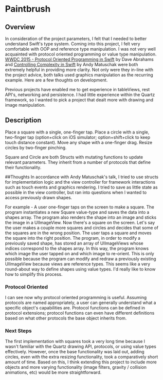 # Paintbrush 

## Overview

In consideration of the project parameters, I felt that I needed to better understand Swift's type system. Coming into this project, I felt very comfortable with OOP and reference type manipulation. I was not very well acquainted with protocol oriented programming or value type manipulation. [WWDC 2015 - Protocol Oriented Programming in Swift](https://developer.apple.com/videos/play/wwdc2015/408/) by Dave Abrahams and [Controlling Complexity in Swift](https://realm.io/news/andy-matuschak-controlling-complexity/) by Andy Matuschak were both extremely helpful in providing more clarity. Not only were they in-line with the project advice, both talks used graphics manipulation as the recurring example. Here are a few thoughts on development.

Previous projects have enabled me to get experience in tableViews, rest API's, networking and persistence. I had little experience within the Quartz framework, so I wanted to pick a project that dealt more with drawing and image manipulation.

## Description
Place a square with a single, one-finger tap. Place a circle with a single, two-finger tap (option+click on iOS simulator; option+shift+click to keep touch distance constant). Move any shape with a one-finger drag. Resize circles by two-finger pinching.

Square and Circle are both Structs with mutating functions to update relevant parameters. They inherit from a number of protocols that define their functionality.

##Thoughts
In accordance with Andy Matuschak's talk, I tried to use structs for implementation logic and the view controller for framework interactions such as touch events and graphics rendering. I tried to save as little state as possible in the view controller, but ran into questions when I wanted to access previously drawn shapes. 

For example - A user one-finger taps on the screen to make a square. The program instantiates a new Square value-type and saves the data into a shapes array. The program also renders the shape into an image and sticks the image in a UIImageView. Now there's a square on the screen. Let's say the user makes a couple more squares and circles and decides that some of the squares are in the wrong position. The user taps a square and moves the square into the right position. The program, in order to modify a previously saved shape, has stored an array of UIImageViews whose indices correspond to the shapes array. In this way, the program knows which image the user tapped on and which image to re-orient. This is only possible because the program can modify and redraw a previously existing UIImageView because views are reference types. This seems like a very round-about way to define shapes using value types. I'd really like to know how to simplify this process. 

### Protocol Oriented
I can see now why protocol oriented programming is useful. Assuming protocols are named appropriately, a user can generally understand what a specific object's capabilities are. Protocol functions can be defined in protocol extensions; protocol functions can even have different definitions based on what other protocols the base object inherits from. 

### Next Steps
The first implementation with squares took a very long time because I wasn't familiar with the Quartz drawing API, protocols, or using value types effectively. However, once the base functionality was laid out, adding circles, even with the extra resizing functionality, took a comparatively short amount of time. Based on this, I think extending this project to include more objects and more varying functionality (image filters, gravity / collision animations, etc) would be more straightforward. 